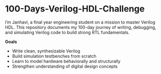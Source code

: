 # 100-Days-Verilog-HDL-Challenge
I’m Janhavi, a final year engineering student on a mission to master Verilog HDL. This repository documents my 100-day journey of writing, debugging, and simulating Verilog code to build strong RTL fundamentals.

**Goals**

- Write clean, synthesizable Verilog
- Build simulation testbenches from scratch
- Learn to model hardware behaviorally and structurally
- Strengthen understanding of digital design concepts
